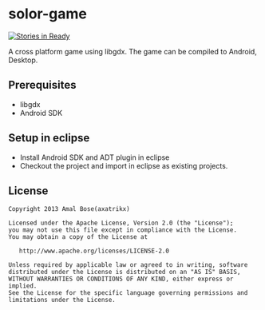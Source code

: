 solor-game
==========
[![Stories in Ready](https://badge.waffle.io/axatrikx/solor-game.png?label=Ready)](http://waffle.io/axatrikx/solor-game)

A cross platform game using libgdx. The game can be compiled to Android, Desktop.


Prerequisites
--------------
* libgdx
* Android SDK

Setup in eclipse
----------------
* Install Android SDK and ADT plugin in eclipse
* Checkout the project and import in eclipse as existing projects.

License
-------

    Copyright 2013 Amal Bose(axatrikx)

    Licensed under the Apache License, Version 2.0 (the "License");
    you may not use this file except in compliance with the License.
    You may obtain a copy of the License at

       http://www.apache.org/licenses/LICENSE-2.0

    Unless required by applicable law or agreed to in writing, software
    distributed under the License is distributed on an "AS IS" BASIS,
    WITHOUT WARRANTIES OR CONDITIONS OF ANY KIND, either express or implied.
    See the License for the specific language governing permissions and
    limitations under the License.
